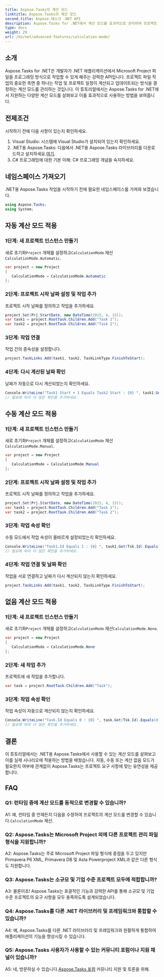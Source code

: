 ```yaml
---
title: Aspose.Tasks의 계산 모드
linktitle: Aspose.Tasks의 계산 모드
second_title: Aspose.태스크 .NET API
description: Aspose.Tasks for .NET에서 계산 모드를 효과적으로 관리하여 프로젝트 일정 및 작업 종속성을 간소화하는 방법을 알아보세요.
type: docs
weight: 29
url: /ko/net/advanced-features/calculation-mode/
---
```

## 소개

Aspose.Tasks for .NET은 개발자가 .NET 애플리케이션에서 Microsoft Project 파일을 프로그래밍 방식으로 작업할 수 있게 해주는 강력한 API입니다. 프로젝트 파일 작업의 중요한 측면 중 하나는 작업 및 프로젝트 일정이 계산되고 업데이트되는 방식을 결정하는 계산 모드를 관리하는 것입니다. 이 튜토리얼에서는 Aspose.Tasks for .NET에서 지원하는 다양한 계산 모드를 살펴보고 이를 효과적으로 사용하는 방법을 보여줍니다.

## 전제조건

시작하기 전에 다음 사항이 있는지 확인하세요.

1. Visual Studio: 시스템에 Visual Studio가 설치되어 있는지 확인하세요.
2.  .NET용 Aspose.Tasks: 다음에서 .NET용 Aspose.Tasks 라이브러리를 다운로드하고 설치하세요.[여기](https://releases.aspose.com/tasks/net/).
3. C# 프로그래밍에 대한 기본 이해: C# 프로그래밍 개념을 숙지하세요.

## 네임스페이스 가져오기

.NET용 Aspose.Tasks 작업을 시작하기 전에 필요한 네임스페이스를 가져와 보겠습니다.

```csharp
using Aspose.Tasks;
using System;


```

## 자동 계산 모드 적용

### 1단계: 새 프로젝트 인스턴스 만들기

 새로 초기화`Project` 개체를 설정하고`CalculationMode` 재산`CalculationMode.Automatic`.

```csharp
var project = new Project
{
   CalculationMode = CalculationMode.Automatic
};
```

### 2단계: 프로젝트 시작 날짜 설정 및 작업 추가

프로젝트 시작 날짜를 정의하고 작업을 추가하세요.

```csharp
project.Set(Prj.StartDate, new DateTime(2015, 4, 15));
var task1 = project.RootTask.Children.Add("Task 1");
var task2 = project.RootTask.Children.Add("Task 2");
```

### 3단계: 작업 연결

작업 간의 종속성을 설정합니다.

```csharp
project.TaskLinks.Add(task1, task2, TaskLinkType.FinishToStart);
```

### 4단계: 다시 계산된 날짜 확인

날짜가 자동으로 다시 계산되었는지 확인하세요.

```csharp
Console.WriteLine("Task1 Start + 1 Equals Task2 Start : {0} ", task1.Get(Tsk.Start).AddDays(1).Equals(task2.Get(Tsk.Start)));
// 필요에 따라 더 많은 확인을 추가하세요.
```

## 수동 계산 모드 적용

### 1단계: 새 프로젝트 인스턴스 만들기

 새로 초기화`Project` 개체를 설정하고`CalculationMode` 재산`CalculationMode.Manual`.

```csharp
var project = new Project
{
   CalculationMode = CalculationMode.Manual
};
```

### 2단계: 프로젝트 시작 날짜 설정 및 작업 추가

프로젝트 시작 날짜를 정의하고 작업을 추가하세요.

```csharp
project.Set(Prj.StartDate, new DateTime(2015, 4, 15));
var task1 = project.RootTask.Children.Add("Task 1");
var task2 = project.RootTask.Children.Add("Task 2");
```

### 3단계: 작업 속성 확인

수동 모드에서 작업 속성이 올바르게 설정되었는지 확인하세요.

```csharp
Console.WriteLine("Task1.Id Equals 1 : {0} ", task1.Get(Tsk.Id).Equals(1));
// 필요에 따라 더 많은 확인을 추가하세요.
```

### 4단계: 작업 연결 및 날짜 확인

작업을 서로 연결하고 날짜가 다시 계산되지 않는지 확인하세요.

```csharp
project.TaskLinks.Add(task1, task2, TaskLinkType.FinishToStart);
```

## 없음 계산 모드 적용

### 1단계: 새 프로젝트 인스턴스 만들기

 새로 초기화`Project` 개체를 설정하고`CalculationMode` 재산`CalculationMode.None`.

```csharp
var project = new Project
{
   CalculationMode = CalculationMode.None
};
```

### 2단계: 새 작업 추가

프로젝트에 새 작업을 추가합니다.

```csharp
var task = project.RootTask.Children.Add("Task");
```

### 3단계: 작업 속성 확인

작업 속성이 자동으로 계산되지 않는지 확인하세요.

```csharp
Console.WriteLine("Task.Id Equals 0 : {0} ", task.Get(Tsk.Id).Equals(0));
// 필요에 따라 더 많은 확인을 추가하세요.
```

## 결론

이 튜토리얼에서는 .NET용 Aspose.Tasks에서 사용할 수 있는 계산 모드를 살펴보고 이를 실제 시나리오에 적용하는 방법을 배웠습니다. 자동, 수동 또는 계산 없음 모드가 필요한지 여부에 관계없이 Aspose.Tasks는 프로젝트 요구 사항에 맞는 유연성을 제공합니다.

## FAQ

### Q1: 런타임 중에 계산 모드를 동적으로 변경할 수 있습니까?

A1: 예, 런타임 중 언제든지 다음을 수정하여 프로젝트의 계산 모드를 변경할 수 있습니다.`CalculationMode` 재산.

### Q2: Aspose.Tasks는 Microsoft Project 외에 다른 프로젝트 관리 파일 형식을 지원합니까?

A2: Aspose.Tasks는 주로 Microsoft Project 파일 형식에 중점을 두고 있지만 Primavera P6 XML, Primavera DB 및 Asta Powerproject XML과 같은 다른 형식도 지원합니다.

### Q3: Aspose.Tasks는 소규모 및 기업 수준 프로젝트 모두에 적합합니까?

A3: 물론이죠! Aspose.Tasks는 포괄적인 기능과 강력한 API를 통해 소규모 및 기업 수준 프로젝트의 요구 사항을 모두 충족하도록 설계되었습니다.

### Q4: Aspose.Tasks를 다른 .NET 라이브러리 및 프레임워크와 통합할 수 있습니까?

A4: 예, Aspose.Tasks를 다른 .NET 라이브러리 및 프레임워크와 원활하게 통합하여 애플리케이션의 기능을 향상시킬 수 있습니다.

### Q5: Aspose.Tasks 사용자가 사용할 수 있는 커뮤니티 포럼이나 지원 채널이 있습니까?

 A5: 네, 방문하실 수 있습니다.[Aspose.Tasks 포럼](https://forum.aspose.com/c/tasks/15) 커뮤니티 지원 및 토론을 위해.